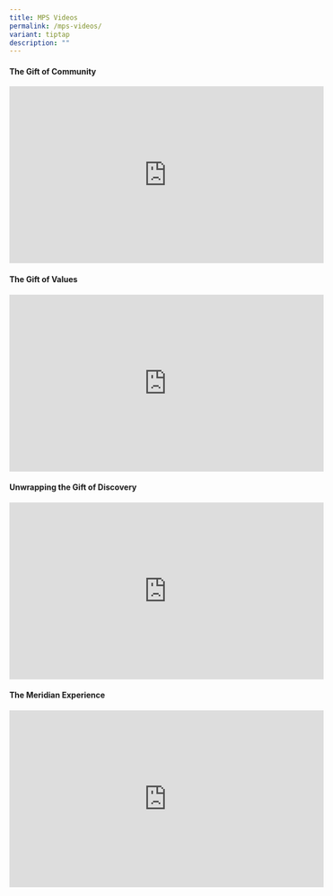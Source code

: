 ```yaml
---
title: MPS Videos
permalink: /mps-videos/
variant: tiptap
description: ""
---
```

<h4>The Gift of Community</h4>
<div class="iframe-wrapper">
<iframe height="315" width="560" allowfullscreen="true" frameborder="0" src="https://www.youtube.com/embed/uQjlrBVH_Og?si=hw6R3IVNmqPQzUvS"></iframe>
</div>
<h4>The Gift of Values</h4>
<div class="iframe-wrapper">
<iframe height="315" width="560" allowfullscreen="true" frameborder="0" src="https://www.youtube.com/embed/Pqzz6RSJAdc?si=wPT0blAfvr5ujIi9"></iframe>
</div>
<h4>Unwrapping the Gift of Discovery</h4>
<div class="iframe-wrapper">
<iframe height="315" width="560" allowfullscreen="true" frameborder="0" src="https://www.youtube.com/embed/dQpmoz9dQs4?si=3-QX0CYXFdlAsLYs"></iframe>
</div>
<h4>The Meridian Experience</h4>
<div class="iframe-wrapper">
<iframe height="315" width="560" allowfullscreen="true" frameborder="0" src="https://www.youtube.com/embed/hA_11fdyWXk?si=iZNqof1XGuWy0I_f"></iframe>
</div>
<h4></h4>
<p></p>